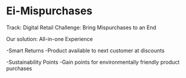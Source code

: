 # Ei-Mispurchases

Track: Digital Retail
Challenge: Bring Mispurchases to an End

Our solution:
All-in-one Experience

-Smart Returns
	-Product available to next customer at discounts

-Sustainability Points
	-Gain points for environmentally friendly product purchases